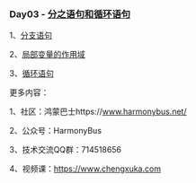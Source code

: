 ### Day03 - [分之语句和循环语句](https://www.chengxuka.com/book/11)





1、[分支语句](https://www.chengxuka.com/book/11/article/222)

2、[局部变量的作用域 ](https://www.chengxuka.com/book/11/article/223)

3、[循环语句](https://www.chengxuka.com/book/11/article/224)







更多内容：

1、社区：鸿蒙巴士https://www.harmonybus.net/

2、公众号：HarmonyBus

3、技术交流QQ群：714518656

4、视频课：https://www.chengxuka.com
